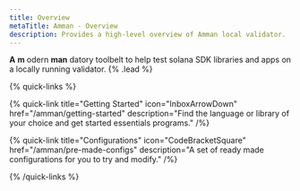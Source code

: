 ```yaml
---
title: Overview
metaTitle: Amman - Overview
description: Provides a high-level overview of Amman local validator.
---
```


**A** **m** odern **man** datory toolbelt to help test solana SDK libraries and apps on a locally
running validator. {% .lead %}

{% quick-links %}

{% quick-link title="Getting Started" icon="InboxArrowDown" href="/amman/getting-started" description="Find the language or library of your choice and get started essentials programs." /%}

{% quick-link title="Configurations" icon="CodeBracketSquare" href="/amman/pre-made-configs" description="A set of ready made configurations for you to try and modify." /%}

{% /quick-links %}
